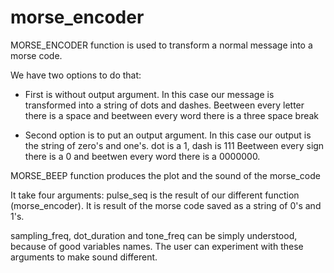 # morse_encoder

MORSE_ENCODER function is used to transform a normal message into a morse code.
                          
   We have two options to do that:

  - First is without output argument. In this case our
   message is transformed into a string of dots and
   dashes. Beetween every letter there is a space and
   beetween every word there is a three space break    

   - Second option is to put an output argument. In this
   case our output is the string of zero's and one's.
   dot is a 1, dash is 111
   Beetween every sign there is a 0 and beetwen every word
   there is a 0000000.
                       
 MORSE_BEEP function produces the plot and the sound of the  morse_code
    
   It take four arguments:
   pulse_seq is the result of our different function
   (morse_encoder). It is result of the morse code saved as a
   string of 0's and 1's.

   sampling_freq, dot_duration and tone_freq can be simply
   understood, because of good variables names. The user can
   experiment with these arguments to make sound different.
